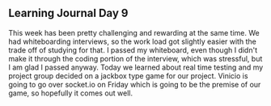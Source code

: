 ## Learning Journal Day 9

This week has been pretty challenging and rewarding at the same time. We had whiteboarding interviews, so the work load got slightly easier with the trade off of studying for that. I passed my whiteboard, even though I didn't make it through the coding portion of the interview, which was stressful, but I am glad I passed anyway. Today we learned about real time testing and my project group decided on a jackbox type game for our project. Vinicio is going to go over socket.io on Friday which is going to be the premise of our game, so hopefully it comes out well.